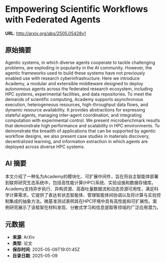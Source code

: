 # Empowering Scientific Workflows with Federated Agents

**URL**: http://arxiv.org/abs/2505.05428v1

## 原始摘要

Agentic systems, in which diverse agents cooperate to tackle challenging
problems, are exploding in popularity in the AI community. However, the agentic
frameworks used to build these systems have not previously enabled use with
research cyberinfrastructure. Here we introduce Academy, a modular and
extensible middleware designed to deploy autonomous agents across the federated
research ecosystem, including HPC systems, experimental facilities, and data
repositories. To meet the demands of scientific computing, Academy supports
asynchronous execution, heterogeneous resources, high-throughput data flows,
and dynamic resource availability. It provides abstractions for expressing
stateful agents, managing inter-agent coordination, and integrating computation
with experimental control. We present microbenchmark results that demonstrate
high performance and scalability in HPC environments. To demonstrate the
breadth of applications that can be supported by agentic workflow designs, we
also present case studies in materials discovery, decentralized learning, and
information extraction in which agents are deployed across diverse HPC systems.


## AI 摘要

本文介绍了一种名为Academy的模块化、可扩展中间件，旨在将自主智能体部署到联邦研究生态系统中，包括高性能计算(HPC)系统、实验设施和数据存储库。Academy支持异步执行、异构资源、高吞吐量数据流和动态资源可用性，满足科学计算需求。它提供了表达有状态智能体、管理智能体间协调以及将计算与实验控制集成的抽象方法。微基准测试表明其在HPC环境中具有高性能和可扩展性。案例研究展示了该框架在材料发现、分散式学习和信息提取等领域的广泛应用潜力。

## 元数据

- **来源**: ArXiv
- **类型**: 论文
- **保存时间**: 2025-05-09T19:01:45Z
- **目录日期**: 2025-05-09
